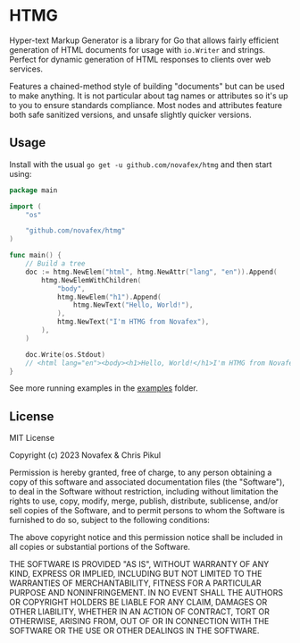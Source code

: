 # HTMG

Hyper-text Markup Generator is a library for Go that allows fairly efficient
generation of HTML documents for usage with `io.Writer` and strings. Perfect for
dynamic generation of HTML responses to clients over web services.

Features a chained-method style of building "documents" but can be used to make
anything. It is not particular about tag names or attributes so it's up to you
to ensure standards compliance. Most nodes and attributes feature both safe
sanitized versions, and unsafe slightly quicker versions.

## Usage

Install with the usual `go get -u github.com/novafex/htmg` and then start using:

```go
package main

import (
	"os"

	"github.com/novafex/htmg"
)

func main() {
	// Build a tree
	doc := htmg.NewElem("html", htmg.NewAttr("lang", "en")).Append(
		htmg.NewElemWithChildren(
			"body",
			htmg.NewElem("h1").Append(
				htmg.NewText("Hello, World!"),
			),
			htmg.NewText("I'm HTMG from Novafex"),
		),
	)

	doc.Write(os.Stdout)
	// <html lang="en"><body><h1>Hello, World!</h1>I'm HTMG from Novafex</body></html>
}
```

See more running examples in the [examples](./examples/) folder.

## License

MIT License

Copyright (c) 2023 Novafex & Chris Pikul

Permission is hereby granted, free of charge, to any person obtaining a copy
of this software and associated documentation files (the "Software"), to deal
in the Software without restriction, including without limitation the rights
to use, copy, modify, merge, publish, distribute, sublicense, and/or sell
copies of the Software, and to permit persons to whom the Software is
furnished to do so, subject to the following conditions:

The above copyright notice and this permission notice shall be included in all
copies or substantial portions of the Software.

THE SOFTWARE IS PROVIDED "AS IS", WITHOUT WARRANTY OF ANY KIND, EXPRESS OR
IMPLIED, INCLUDING BUT NOT LIMITED TO THE WARRANTIES OF MERCHANTABILITY,
FITNESS FOR A PARTICULAR PURPOSE AND NONINFRINGEMENT. IN NO EVENT SHALL THE
AUTHORS OR COPYRIGHT HOLDERS BE LIABLE FOR ANY CLAIM, DAMAGES OR OTHER
LIABILITY, WHETHER IN AN ACTION OF CONTRACT, TORT OR OTHERWISE, ARISING FROM,
OUT OF OR IN CONNECTION WITH THE SOFTWARE OR THE USE OR OTHER DEALINGS IN THE
SOFTWARE.
